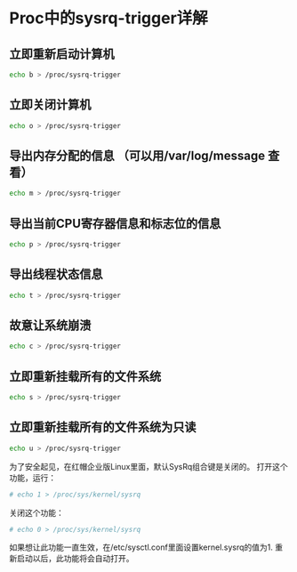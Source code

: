 # Proc中的sysrq-trigger详解

## 立即重新启动计算机

```bash
echo b > /proc/sysrq-trigger
```



## 立即关闭计算机

```bash
echo o > /proc/sysrq-trigger
```



## 导出内存分配的信息 （可以用/var/log/message 查看）

```bash
echo m > /proc/sysrq-trigger
```



## 导出当前CPU寄存器信息和标志位的信息

```bash
echo p > /proc/sysrq-trigger
```



## 导出线程状态信息

```bash
echo t > /proc/sysrq-trigger
```



## 故意让系统崩溃

```bash
echo c > /proc/sysrq-trigger
```



## 立即重新挂载所有的文件系统 

```bash
echo s > /proc/sysrq-trigger
```



## 立即重新挂载所有的文件系统为只读

```bash
echo u > /proc/sysrq-trigger
```




为了安全起见，在红帽企业版Linux里面，默认SysRq组合键是关闭的。 打开这个功能，运行：

```bash
# echo 1 > /proc/sys/kernel/sysrq
```

关闭这个功能：
```bash
# echo 0 > /proc/sys/kernel/sysrq
```
如果想让此功能一直生效，在/etc/sysctl.conf里面设置kernel.sysrq的值为1. 重新启动以后，此功能将会自动打开。